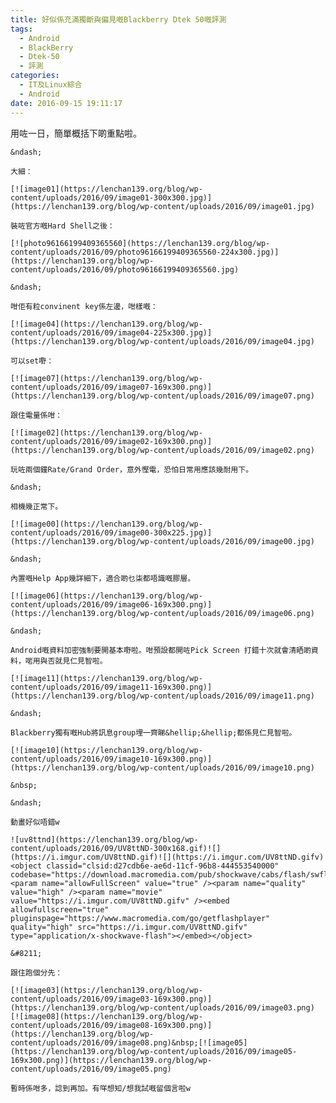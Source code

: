 ```yaml
---
title: 好似係充滿獨斷與偏見嘅Blackberry Dtek 50嘅評測
tags:
  - Android
  - BlackBerry
  - Dtek-50
  - 評測
categories:
  - IT及Linux綜合
  - Android
date: 2016-09-15 19:11:17
---
```


用咗一日，簡單概括下啲重點啦。

	&ndash;

	大細：

	[![image01](https://lenchan139.org/blog/wp-content/uploads/2016/09/image01-300x300.jpg)](https://lenchan139.org/blog/wp-content/uploads/2016/09/image01.jpg)

	裝咗官方嘅Hard Shell之後：

	[![photo96166199409365560](https://lenchan139.org/blog/wp-content/uploads/2016/09/photo96166199409365560-224x300.jpg)](https://lenchan139.org/blog/wp-content/uploads/2016/09/photo96166199409365560.jpg)

	&ndash;

	咁佢有粒convinent key係左邊，咁樣嘅：

	[![image04](https://lenchan139.org/blog/wp-content/uploads/2016/09/image04-225x300.jpg)](https://lenchan139.org/blog/wp-content/uploads/2016/09/image04.jpg)

	可以set嘢：

	[![image07](https://lenchan139.org/blog/wp-content/uploads/2016/09/image07-169x300.png)](https://lenchan139.org/blog/wp-content/uploads/2016/09/image07.png)

	跟住電量係咁：

	[![image02](https://lenchan139.org/blog/wp-content/uploads/2016/09/image02-169x300.png)](https://lenchan139.org/blog/wp-content/uploads/2016/09/image02.png)

	玩咗兩個鐘Rate/Grand Order，意外慳電，恐怕日常用應該幾耐用下。

	&ndash;

	相機幾正常下。

	[![image00](https://lenchan139.org/blog/wp-content/uploads/2016/09/image00-300x225.jpg)](https://lenchan139.org/blog/wp-content/uploads/2016/09/image00.jpg)

	&ndash;

	內置嘅Help App幾詳細下，適合啲乜柒都唔識嘅膠層。

	[![image06](https://lenchan139.org/blog/wp-content/uploads/2016/09/image06-169x300.png)](https://lenchan139.org/blog/wp-content/uploads/2016/09/image06.png)

	&ndash;

	Android嘅資料加密強制要開基本嘢啦。咁預設都開咗Pick Screen 打錯十次就會清晒啲資料，啱用與否就見仁見智啦。

	[![image11](https://lenchan139.org/blog/wp-content/uploads/2016/09/image11-169x300.png)](https://lenchan139.org/blog/wp-content/uploads/2016/09/image11.png)

	&ndash;

	Blackberry獨有嘅Hub將訊息group埋一齊睇&hellip;&hellip;都係見仁見智啦。

	[![image10](https://lenchan139.org/blog/wp-content/uploads/2016/09/image10-169x300.png)](https://lenchan139.org/blog/wp-content/uploads/2016/09/image10.png)

	&nbsp;

	&ndash;

	動畫好似唔錯w

	![uv8ttnd](https://lenchan139.org/blog/wp-content/uploads/2016/09/UV8ttND-300x168.gif)![](https://i.imgur.com/UV8ttND.gif)![](https://i.imgur.com/UV8ttND.gifv)<object classid="clsid:d27cdb6e-ae6d-11cf-96b8-444553540000" codebase="https://download.macromedia.com/pub/shockwave/cabs/flash/swflash.cab#version=6,0,40,0"><param name="allowFullScreen" value="true" /><param name="quality" value="high" /><param name="movie" value="https://i.imgur.com/UV8ttND.gifv" /><embed allowfullscreen="true" pluginspage="https://www.macromedia.com/go/getflashplayer" quality="high" src="https://i.imgur.com/UV8ttND.gifv" type="application/x-shockwave-flash"></embed></object>

	&#8211;

	跟住跑個分先：

	[![image03](https://lenchan139.org/blog/wp-content/uploads/2016/09/image03-169x300.png)](https://lenchan139.org/blog/wp-content/uploads/2016/09/image03.png) [![image08](https://lenchan139.org/blog/wp-content/uploads/2016/09/image08-169x300.png)](https://lenchan139.org/blog/wp-content/uploads/2016/09/image08.png)&nbsp;[![image05](https://lenchan139.org/blog/wp-content/uploads/2016/09/image05-169x300.png)](https://lenchan139.org/blog/wp-content/uploads/2016/09/image05.png)

	暫時係咁多，諗到再加。有咩想知/想我試嘅留個言啦w
